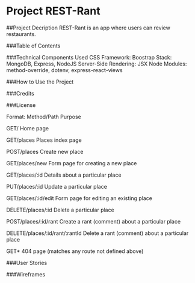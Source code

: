 # Project REST-Rant

##Project Decription
REST-Rant is an app where users can review restaurants.

###Table of Contents

###Technical Components Used
CSS Framework: Boostrap
Stack: MongoDB, Express, NodeJS
Server-Side Rendering: JSX
Node Modules: method-override, dotenv, express-react-views

###How to Use the Project

###Credits

###License

Format:
Method/Path
Purpose

GET/
Home page

GET/places
Places index page

POST/places
Create new place

GET/places/new
Form page for creating a new place

GET/places/:id
Details about a particular place

PUT/places/:id
Update a particular place

GET/places/:id/edit
Form page for editing an existing place

DELETE/places/:id
Delete a particular place

POST/places/:id/rant
Create a rant (comment) about a particular place

DELETE/places/:id/rant/:rantId
Delete a rant (comment) about a particular place

GET*
404 page (matches any route not defined above)

###User Stories



###Wireframes

<!-- 
# The largest heading
## The second largest heading
###### The smallest heading
**This is bold text**
All bold and italic	*** ***
*This text is italicized* -->